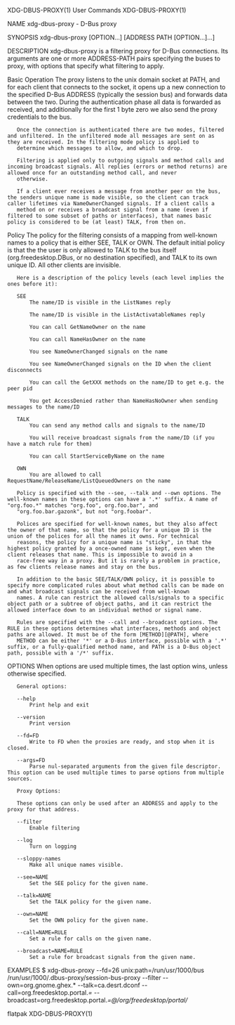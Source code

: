 XDG-DBUS-PROXY(1)                                                                               User Commands                                                                               XDG-DBUS-PROXY(1)

NAME
       xdg-dbus-proxy - D-Bus proxy

SYNOPSIS
       xdg-dbus-proxy [OPTION...] [ADDRESS PATH [OPTION...]...]

DESCRIPTION
       xdg-dbus-proxy is a filtering proxy for D-Bus connections. Its arguments are one or more ADDRESS-PATH pairs specifying the buses to proxy, with options that specify what filtering to apply.

   Basic Operation
       The proxy listens to the unix domain socket at PATH, and for each client that connects to the socket, it opens up a new connection to the specified D-Bus ADDRESS (typically the session bus) and
       forwards data between the two. During the authentication phase all data is forwarded as received, and additionally for the first 1 byte zero we also send the proxy credentials to the bus.

       Once the connection is authenticated there are two modes, filtered and unfiltered. In the unfiltered mode all messages are sent on as they are received. In the filtering mode policy is applied to
       determine which messages to allow, and which to drop.

       Filtering is applied only to outgoing signals and method calls and incoming broadcast signals. All replies (errors or method returns) are allowed once for an outstanding method call, and never
       otherwise.

       If a client ever receives a message from another peer on the bus, the senders unique name is made visible, so the client can track caller lifetimes via NameOwnerChanged signals. If a client calls a
       method on or receives a broadcast signal from a name (even if filtered to some subset of paths or interfaces), that names basic policy is considered to be (at least) TALK, from then on.

   Policy
       The policy for the filtering consists of a mapping from well-known names to a policy that is either SEE, TALK or OWN. The default initial policy is that the the user is only allowed to TALK to the
       bus itself (org.freedesktop.DBus, or no destination specified), and TALK to its own unique ID. All other clients are invisible.

       Here is a description of the policy levels (each level implies the ones before it):

       SEE
           The name/ID is visible in the ListNames reply

           The name/ID is visible in the ListActivatableNames reply

           You can call GetNameOwner on the name

           You can call NameHasOwner on the name

           You see NameOwnerChanged signals on the name

           You see NameOwnerChanged signals on the ID when the client disconnects

           You can call the GetXXX methods on the name/ID to get e.g. the peer pid

           You get AccessDenied rather than NameHasNoOwner when sending messages to the name/ID

       TALK
           You can send any method calls and signals to the name/ID

           You will receive broadcast signals from the name/ID (if you have a match rule for them)

           You can call StartServiceByName on the name

       OWN
           You are allowed to call RequestName/ReleaseName/ListQueuedOwners on the name

       Policy is specified with the --see, --talk and --own options. The well-known names in these options can have a '.*' suffix. A name of "org.foo.*" matches "org.foo", org.foo.bar", and
       "org.foo.bar.gazonk", but not "org.foobar".

       Polices are specified for well-known names, but they also affect the owner of that name, so that the policy for a unique ID is the union of the polices for all the names it owns. For technical
       reasons, the policy for a unique name is "sticky", in that the highest policy granted by a once-owned name is kept, even when the client releases that name. This is impossible to avoid in a
       race-free way in a proxy. But it is rarely a problem in practice, as few clients release names and stay on the bus.

       In addition to the basic SEE/TALK/OWN policy, it is possible to specify more complicated rules about what method calls can be made on and what broadcast signals can be received from well-known
       names. A rule can restrict the allowed calls/signals to a specific object path or a subtree of object paths, and it can restrict the allowed interface down to an individual method or signal name.

       Rules are specified with the --call and --broadcast options. The RULE in these options determines what interfaces, methods and object paths are allowed. It must be of the form [METHOD][@PATH], where
       METHOD can be either '*' or a D-Bus interface, possible with a '.*' suffix, or a fully-qualified method name, and PATH is a D-Bus object path, possible with a '/*' suffix.

OPTIONS
       When options are used multiple times, the last option wins, unless otherwise specified.

       General options:

       --help
           Print help and exit

       --version
           Print version

       --fd=FD
           Write to FD when the proxies are ready, and stop when it is closed.

       --args=FD
           Parse nul-separated arguments from the given file descriptor. This option can be used multiple times to parse options from multiple sources.

       Proxy Options:

       These options can only be used after an ADDRESS and apply to the proxy for that address.

       --filter
           Enable filtering

       --log
           Turn on logging

       --sloppy-names
           Make all unique names visible.

       --see=NAME
           Set the SEE policy for the given name.

       --talk=NAME
           Set the TALK policy for the given name.

       --own=NAME
           Set the OWN policy for the given name.

       --call=NAME=RULE
           Set a rule for calls on the given name.

       --broadcast=NAME=RULE
           Set a rule for broadcast signals from the given name.

EXAMPLES
       $ xdg-dbus-proxy --fd=26 unix:path=/run/usr/1000/bus /run/usr/1000/.dbus-proxy/session-bus-proxy --filter --own=org.gnome.ghex.* --talk=ca.desrt.dconf --call=org.freedesktop.portal.*=*
       --broadcast=org.freedesktop.portal.*=@/org/freedesktop/portal/*

flatpak                                                                                                                                                                                     XDG-DBUS-PROXY(1)
